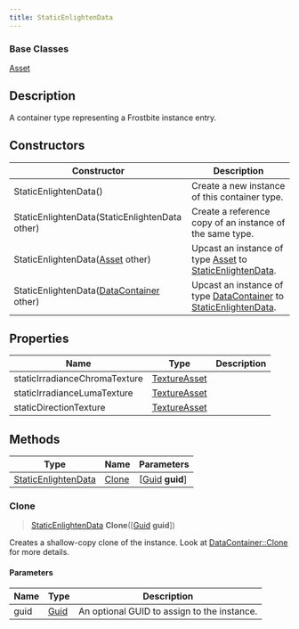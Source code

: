 ```yaml
---
title: StaticEnlightenData
---
```

### Base Classes

[Asset](Asset)

## Description

A container type representing a Frostbite instance entry.

## Constructors

| Constructor                                                                    | Description                                                                                                                   |
| ------------------------------------------------------------------------------ | ----------------------------------------------------------------------------------------------------------------------------- |
| StaticEnlightenData()                                                          | Create a new instance of this container type.                                                                                 |
| StaticEnlightenData(StaticEnlightenData other)                                 | Create a reference copy of an instance of the same type.                                                                      |
| StaticEnlightenData([Asset](Asset) other)                                      | Upcast an instance of type [Asset](Asset) to [StaticEnlightenData](StaticEnlightenData).                                      |
| StaticEnlightenData([DataContainer](/vext/ref/shared/class/datacontainer) other) | Upcast an instance of type [DataContainer](/vext/ref/shared/class/datacontainer) to [StaticEnlightenData](StaticEnlightenData). |

## Properties

| Name                          | Type                         | Description |
| ----------------------------- | ---------------------------- | ----------- |
| staticIrradianceChromaTexture | [TextureAsset](TextureAsset) |             |
| staticIrradianceLumaTexture   | [TextureAsset](TextureAsset) |             |
| staticDirectionTexture        | [TextureAsset](TextureAsset) |             |

## Methods

| Type                                       | Name            | Parameters                                     |
| ------------------------------------------ | --------------- | ---------------------------------------------- |
| [StaticEnlightenData](StaticEnlightenData) | [Clone](#clone) | \[[Guid](/vext/ref/shared/class/guid) **guid**\] |

### Clone

> [StaticEnlightenData](StaticEnlightenData) **Clone**(\[[Guid](/vext/ref/shared/class/guid) **guid**\])

Creates a shallow-copy clone of the instance. Look at [DataContainer::Clone](/vext/ref/shared/class/datacontainer#clone) for more details.

#### Parameters

| Name | Type         | Description                                 |
| ---- | ------------ | ------------------------------------------- |
| guid | [Guid](Guid) | An optional GUID to assign to the instance. |
